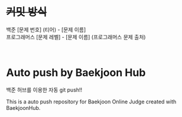 # ~~커밋 방식~~
백준 [문제 번호] (티어) - [문제 이름]
<br>
프로그래머스 [문제 레벨] - [문제 이름] (프로그래머스 문제 출처)

<br>

# Auto push by Baekjoon Hub
백준 허브를 이용한 자동 git push!!


This is a auto push repository for Baekjoon Online Judge created with BaekjoonHub.
